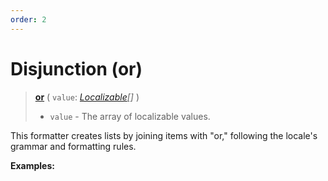 ```yaml
---
order: 2
---
```


<script setup>
  import DemoValueFormatter from '../../DemoValueFormatter.vue';
  import { demos } from '../preconfigured-formatters';
</script>

# Disjunction (or) <Package name="format"/>

> **[or](../../../api/_localizer/format/or/index.md)** ( `value`: _[Localizable](../../../introduction/localizable.md)[]_ )
>
> - `value` - The array of localizable values.

This formatter creates lists by joining items with "or," following the locale's grammar and formatting rules.

**Examples:**

<DemoValueFormatter :demo="demos.or"/>

